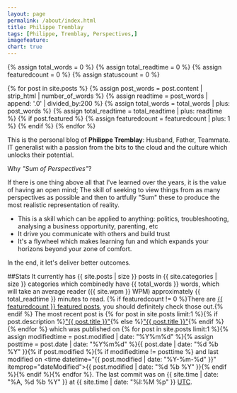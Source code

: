 ```yaml
---
layout: page
permalink: /about/index.html
title: Philippe Tremblay
tags: [Philippe, Tremblay, Perspectives,]
imagefeature: 
chart: true
---
```

<!--- <figure>
  <img src="{{ site.url }}/images/hossain-faysal.jpg" alt="Hossain Mohammad Faysal">
  <figcaption>Hl</figcaption>
</figure>
--->

{% assign total_words = 0 %}
{% assign total_readtime = 0 %}
{% assign featuredcount = 0 %}
{% assign statuscount = 0 %}

{% for post in site.posts %}
    {% assign post_words = post.content | strip_html | number_of_words %}
    {% assign readtime = post_words | append: '.0' | divided_by:200 %}
    {% assign total_words = total_words | plus: post_words %}
    {% assign total_readtime = total_readtime | plus: readtime %}
    {% if post.featured %}
    {% assign featuredcount = featuredcount | plus: 1 %}
    {% endif %}
{% endfor %}


This is the personal blog of **Philippe Tremblay**: Husband, Father, Teammate. IT generalist with a passion from the bits to the cloud and the culture which unlocks their potential.

Why *"Sum of Perspectives"*?

If there is one thing above all that I've learned over the years, it is the value of having an open mind; The skill of seeking to view things from as many perspectives as possible and then to artfully "Sum" these to produce the most realistic representation of reality.
 
* This is a skill which can be applied to anything: politics, troubleshooting, analysing a business opportunity, parenting, etc
* It drive you communicate with others and build trust
* It's a flywheel which makes learning fun and which expands your horizons beyond your zone of comfort.

In the end, it let's deliver better outcomes.  

##Stats
It currently has {{ site.posts | size }} posts in {{ site.categories | size }} categories which combinedly have {{ total_words }} words, which will take an average reader ({{ site.wpm }} WPM) approximately <span class="time">{{ total_readtime }}</span> minutes to read. {% if featuredcount != 0 %}There are <a href="{{ site.url }}/featured">{{ featuredcount }} featured posts</a>, you should definitely check those out.{% endif %} The most recent post is {% for post in site.posts limit:1 %}{% if post.description %}<a href="{{ site.url }}{{ post.url }}" title="{{ post.description }}">"{{ post.title }}"</a>{% else %}<a href="{{ site.url }}{{ post.url }}" title="{{ post.description }}" title="Read more about {{ post.title }}">"{{ post.title }}"</a>{% endif %}{% endfor %} which was published on {% for post in site.posts limit:1 %}{% assign modifiedtime = post.modified | date: "%Y%m%d" %}{% assign posttime = post.date | date: "%Y%m%d" %}<time datetime="{{ post.date | date_to_xmlschema }}" class="post-time">{{ post.date | date: "%d %b %Y" }}</time>{% if post.modified %}{% if modifiedtime != posttime %} and last modified on <time datetime="{{ post.modified | date: "%Y-%m-%d" }}" itemprop="dateModified">{{ post.modified | date: "%d %b %Y" }}</time>{% endif %}{% endif %}{% endfor %}. The last commit was on {{ site.time | date: "%A, %d %b %Y" }} at {{ site.time | date: "%I:%M %p" }} [UTC](http://en.wikipedia.org/wiki/Coordinated_Universal_Time "Temps Universel Coordonné").


<!---
<figure class="third">
	<a href="{{ site.url }}/images/about/1.jpg"><img src="{{ site.url }}/images/about/1-001.jpg"></a>
	<a href="{{ site.url }}/images/about/2.jpg"><img src="{{ site.url }}/images/about/2-001.jpg"></a>
	<a href="{{ site.url }}/images/about/3.jpg"><img src="{{ site.url }}/images/about/3-001.jpg"></a>
</figure>
<figure class="half">
	<a href="{{ site.url }}/images/about/4.jpg"><img src="{{ site.url }}/images/about/4-001.jpg"></a>
	<a href="{{ site.url }}/images/about/5.jpg"><img src="{{ site.url }}/images/about/5-001.jpg"></a>
</figure>
<figure class="third">
	<a href="{{ site.url }}/images/about/6.jpg"><img src="{{ site.url }}/images/about/6-001.jpg"></a>
	<a href="{{ site.url }}/images/about/7.jpg"><img src="{{ site.url }}/images/about/7-001.jpg"></a>
	<a href="{{ site.url }}/images/about/8.jpg"><img src="{{ site.url }}/images/about/8-001.jpg"></a>
	<figcaption>Doha at its full glory.</figcaption>
</figure>

At some point in the not-terribly-distant future, I hope to found a self-sustaining collective of clever people, for fun, profit(?), and the promotion of human life in the universe. This might wind up in Qatar, Bangladesh, Scandinavia, the Massachusetts Bay Area, the SF Bay Area, Japan, Germany, or the dustbin of overly idealistic plans. (Yes, I have a special bin for overly idealistic plans. In my district they can't be recycled with residential mixed paper.) The most challenging aspect of this concept is to curtail unproductive competition with other people who will inevitably have the same idea. (Some sort of cooperative federation...) I'm presently looking for people who might be interested in being a part of such an organization.

Anyways, for now I'm just working toward changing the face of Electrical Engineering forever. Not that I necessarily expect to succeed, but it's something to strive for, and it's a fun problem to work on.


Entrepreneur  
Designer  
***Engineer***  
Inventor  

I
make
stuff.


*Beautiful, practical, meaningful stuff.*


I make what I love.

*I love what I do.*


But over the years, I noticed that somehow, along the way, software designed to help us be creative, actually made us less creative. That's because we believe our best ideas emerge when we use pencils and paper.
So I set out to build tools that work the way I do.


Tools for the creative space — the 53 centimeters that magically link head, heart, and hand. Tools as simple as pencil and paper. Tools so essential, I  really can't imagine work without them.


For
the makers,  
the creators,  
the discoverers,  
the original thinkers,  
***This is the space to create.***

--->